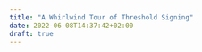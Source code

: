 ```yaml
---
title: "A Whirlwind Tour of Threshold Signing"
date: 2022-06-08T14:37:42+02:00
draft: true
---
```


